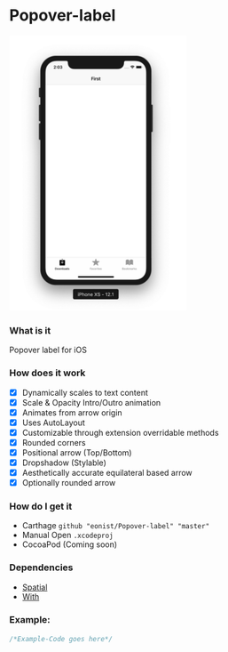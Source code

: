 # Popover-label

<img width="320" alt="img" src="https://github.com/stylekit/img/blob/master/popover-label-2.gif?raw=true">

### What is it
Popover label for iOS

### How does it work
- [x] Dynamically scales to text content
- [x] Scale & Opacity Intro/Outro animation
- [x] Animates from arrow origin
- [x] Uses AutoLayout
- [x] Customizable through extension overridable methods
- [x] Rounded corners
- [x] Positional arrow (Top/Bottom)
- [x] Dropshadow (Stylable)
- [x] Aesthetically accurate equilateral based arrow
- [x] Optionally rounded arrow

### How do I get it
- Carthage `github "eonist/Popover-label" "master"`
- Manual Open `.xcodeproj`
- CocoaPod (Coming soon)

### Dependencies
- [Spatial](https://github.com/eonist/Spatial)
- [With](https://github.com/eonist/With)

### Example:
```swift
/*Example-Code goes here*/
```
